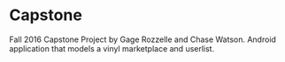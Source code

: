 # Capstone
Fall 2016 Capstone Project by Gage Rozzelle and Chase Watson. Android application that models a vinyl marketplace and userlist. 
